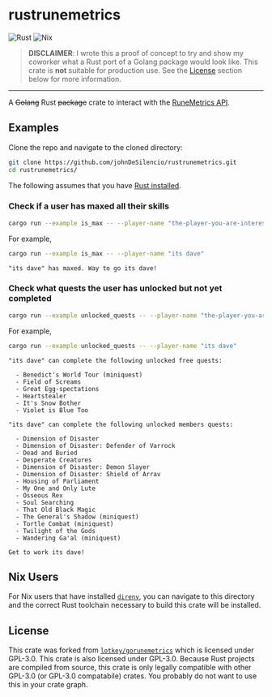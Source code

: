 # rustrunemetrics

![Rust](https://img.shields.io/badge/rust-%23000000.svg?style=for-the-badge&logo=rust&logoColor=white)
![Nix](https://img.shields.io/badge/NIX-5277C3.svg?style=for-the-badge&logo=NixOS&logoColor=white)

> **DISCLAIMER**: I wrote this a proof of concept to try and show my coworker
> what a Rust port of a Golang package would look like. This crate is **not**
> suitable for production use. See the [License](#license) section below for
> more information.

---

A ~~Golang~~ Rust ~~package~~ crate to interact with the
[RuneMetrics API](https://apps.runescape.com/runemetrics/app/welcome).

## Examples

Clone the repo and navigate to the cloned directory:

```bash
git clone https://github.com/johnDeSilencio/rustrunemetrics.git
cd rustrunemetrics/
```

The following assumes that you have
[Rust installed](https://www.rust-lang.org/tools/install).

### Check if a user has maxed all their skills

```bash
cargo run --example is_max -- --player-name "the-player-you-are-interested-in"
```

For example,

```bash
cargo run --example is_max -- --player-name "its dave"
```

```none
"its dave" has maxed. Way to go its dave!
```

### Check what quests the user has unlocked but not yet completed

```bash
cargo run --example unlocked_quests -- --player-name "the-player-you-are-interested-in"
```

For example,

```bash
cargo run --example unlocked_quests -- --player-name "its dave"
```

```none
"its dave" can complete the following unlocked free quests:

  - Benedict's World Tour (miniquest)
  - Field of Screams
  - Great Egg-spectations
  - Heartstealer
  - It's Snow Bother
  - Violet is Blue Too

"its dave" can complete the following unlocked members quests:

  - Dimension of Disaster
  - Dimension of Disaster: Defender of Varrock
  - Dead and Buried
  - Desperate Creatures
  - Dimension of Disaster: Demon Slayer
  - Dimension of Disaster: Shield of Arrav
  - Housing of Parliament
  - My One and Only Lute
  - Osseous Rex
  - Soul Searching
  - That Old Black Magic
  - The General's Shadow (miniquest)
  - Tortle Combat (miniquest)
  - Twilight of the Gods
  - Wandering Ga'al (miniquest)

Get to work its dave!
```

## Nix Users

For Nix users that have installed [`direnv`](https://github.com/direnv/direnv),
you can navigate to this directory and the correct Rust toolchain necessary to
build this crate will be installed.

## License

This crate was forked from
[`lotkey/gorunemetrics`](https://github.com/lotkey/gorunemetrics) which is
licensed under GPL-3.0. This crate is also licensed under GPL-3.0. Because Rust
projects are compiled from source, this crate is only legally compatible with
other GPL-3.0 (or GPL-3.0 compatabile) crates. You probably do not want to use
this in your crate graph.

